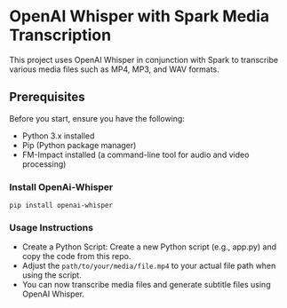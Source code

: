 # OpenAI Whisper with Spark Media Transcription

This project uses OpenAI Whisper in conjunction with Spark to transcribe various media files such as MP4, MP3, and WAV formats.

## Prerequisites

Before you start, ensure you have the following:

- Python 3.x installed
- Pip (Python package manager)
- FM-Impact installed (a command-line tool for audio and video processing)


### Install OpenAi-Whisper
 `pip install openai-whisper`

### Usage Instructions
- Create a Python Script: Create a new Python script (e.g., app.py) and copy the code from this repo.
- Adjust the `path/to/your/media/file.mp4` to your actual file path when using the script.
- You can now transcribe media files and generate subtitle files using OpenAI Whisper.

